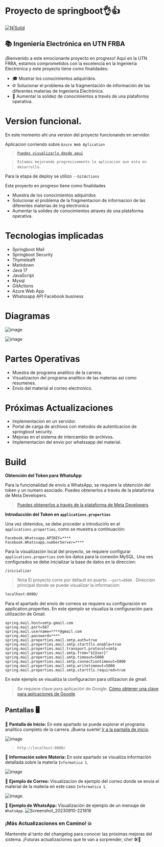 # Proyecto de springboot👌👍
[![N|Solid](https://www.utn.edu.ar/images/logo-utn.png)](https://www.utn.edu.ar/es/)
## 📚 Ingeniería Electrónica en UTN FRBA

¡Bienvenido a este emocionante proyecto en progreso! Aquí en la UTN FRBA, estamos comprometidos con la excelencia en la Ingeniería Electrónica y este proyecto tiene como finalidades:

- 🎓 Mostrar los conocimientos adquiridos.
- 🌐 Solucionar el problema de la fragmentación de información de las diferentes materias de Ingeniería Electrónica.
- 🧠 Aumentar la solidez de conocimientos a través de una plataforma operativa.

# Version funcional.
En este momento ahi una version del proyecto funcionando en servidor.

Aplicacion corriendo sobre  `Azure Web Aplication`

>  [`Puedes visualizarlo desde aquí`](https://proyectmateriasutnelectronica.azurewebsites.net/)

> `Estamos mejorando progresivamente la aplicacion aun esta en desarrollo`.

Para la etapa de deploy se utilizo `--GitActions`

Este proyecto en progreso tiene como finalidades
- Muestra de los conocimientos adquiridos
- Solucionar el problema de la fragmentacion de informacion de las diferentes materias de ing electronica
- Aumentar la solides de conocimientos atraves de una plataforma operativa.
# Tecnologias implicadas
* Springboot Mail
* Springboot Security
* Thymeleaft
* Markdown
* Java 17
* JavaScript
* Mysql
* GitActions
* Azure Web App
* Whatssapp API Facebook business


 # Diagramas

![image](https://github.com/fabian3117/programaAnaliticoElectronica/assets/34560661/1869d5ea-1cce-4855-b531-b63f24ed086c)

![image](https://github.com/fabian3117/programaAnaliticoElectronica/assets/34560661/fac56158-7653-4d13-ad20-26792e2a51ef)


# Partes Operativas
* Muestra de programa analitico de la carrera.
* Visualizacion del programa analitico de las materias asi como resumenes.
* Envio del material al correo electronico.

#  Próximas Actualizaciones
* Implementacion en un servidor.
* Portal de carga de archivos con metodos de autenticacion de springboot security.
* Mejoras en el sistema de intercambio de archivos.
* Implementacion del envio por whatssapp del material.

# Build

**Obtención del Token para WhatsApp**

Para la funcionalidad de envío a WhatsApp, se requiere la obtención del token y un numero asociado. Puedes obtenerlos a través de la plataforma de Meta Developers.
>  [Puedes obtenerlos a través de la plataforma de Meta Developers](https://developers.facebook.com/docs/whatsapp/cloud-api)

**Introducción del Token en `applications.properties`**

Una vez obtenidos, se debe proceder a introducirlo en el `applications.properties`, como se muestra a continuación:
```
Facebook.Whatssapp.APIKEY=****
Facebook.Whatssapp.numberServer=****
```

Para la visualización local del proyecto, se requiere configurar `applications.properties` con los datos para la conexión MySQL.
Una ves configurados se debe inicializar la base de datos en la direccion:
```
/inicializar
```
> Nota El proyecto corre por default en puerto `--port=8080` .
Direccion principal donde se puede visualizar la informacion:
```sh
localhost:8080/
```
Para el apartado del envío de correos se requiere su configuración en application.properties. En este ejemplo se visualiza la configuración para utilización de Gmail.
```
spring.mail.host=smtp.gmail.com
spring.mail.port=587
spring.mail.username=****@gmail.com
spring.mail.password=****
spring.mail.properties.mail.smtp.auth=true
spring.mail.properties.mail.smtp.starttls.enable=true
spring.mail.properties.mail.transport.protocol=smtp
spring.mail.properties.mail.smtp.from="${User}"
spring.mail.properties.mail.smtp.timeout=5000
spring.mail.properties.mail.smtp.connectiontimeout=5000
spring.mail.properties.mail.smtp.writetimeout=5000
spring.mail.properties.mail.smtp.starttls.required=true
```

En este ejemplo se visualiza la configuracion para utilizacion de gmail.

> Se requiere clave para aplicación de Google. [Cómo obtener una clave para aplicaciones de Google](https://support.google.com/mail/answer/185833?hl=es-419).


## Pantallas 🖥️
🚀 **Pantalla de Inicio:** En este apartado se puede  explorar el programa analítico completo de la carrera. ¡Buena suerte! [Ir a la pantalla de inicio](http://localhost:8080/).


![image](https://github.com/fabian3117/programaAnaliticoElectronica/assets/34560661/b589d884-993e-4fcc-9261-04e921a50565)

> `http://localhost:8080/`

📘 **Información sobre Materia:** En este apartado se visualiza información detallada sobre la materia `Informatica 1`.


![image](https://github.com/fabian3117/programaAnaliticoElectronica/assets/34560661/b2cf0c49-cecb-4f65-9344-cc4cd654679d)


📧 **Ejemplo de Correo:** Visualizacion de ejemplo del correo donde se envia el material de la materia en este caso `Informatica 1`.

![image](https://github.com/fabian3117/programaAnaliticoElectronica/assets/34560661/d636d52d-4d23-475f-bd80-23d2f2e7dc9a).

📧 **Ejemplo de WhatsApp:** Visualización de ejemplo de un mensaje de `WhatsApp`.
![Screenshot_20230910-221818](https://github.com/fabian3117/programaAnaliticoElectronica/assets/34560661/6c4c84db-7e2c-4a0d-813b-3e64916232ca)


### ¡Más Actualizaciones en Camino! 💥

Mantenete al tanto del changelog para conocer las próximas mejoras del sistema. ¡Futuras actualizaciones que te van a sorprender, che! 🛠️🚀



